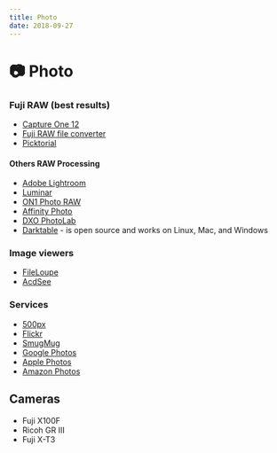 ```yaml
---
title: Photo
date: 2018-09-27
---
```


# 📷 Photo

### Fuji RAW (best results)

- [Capture One 12](https://www.captureone.com/en/)
- [Fuji RAW file converter](http://www.fujifilm.com/support/digital_cameras/software/myfinepix_studio/rfc/)
- [Picktorial](https://www.picktorial.com/)

#### Others RAW Processing

- [Adobe Lightroom](https://lightroom.adobe.com/)
- [Luminar](https://skylum.com/luminar)
- [ON1 Photo RAW](https://www.on1.com/products/photo-raw)
- [Affinity Photo](https://affinity.serif.com/en-us/photo/)
- [DXO PhotoLab](https://www.dxo.com/dxo-photolab/)
- [Darktable](https://www.darktable.org/) - is open source and works on Linux, Mac, and Windows

### Image viewers

- [FileLoupe](https://www.fileloupe.com/)
- [AcdSee](https://www.acdsee.com/en/index)

### Services

- [500px](https://web.500px.com/)
- [Flickr](https://www.flickr.com/)
- [SmugMug](https://www.smugmug.com/)
- [Google Photos](https://photos.google.com/)
- [Apple Photos](https://support.apple.com/photos)
- [Amazon Photos](https://www.amazon.com/Amazon-Photos/b?ie=UTF8&node=13234696011)


## Cameras

* Fuji X100F
* Ricoh GR III
* Fuji X-T3

